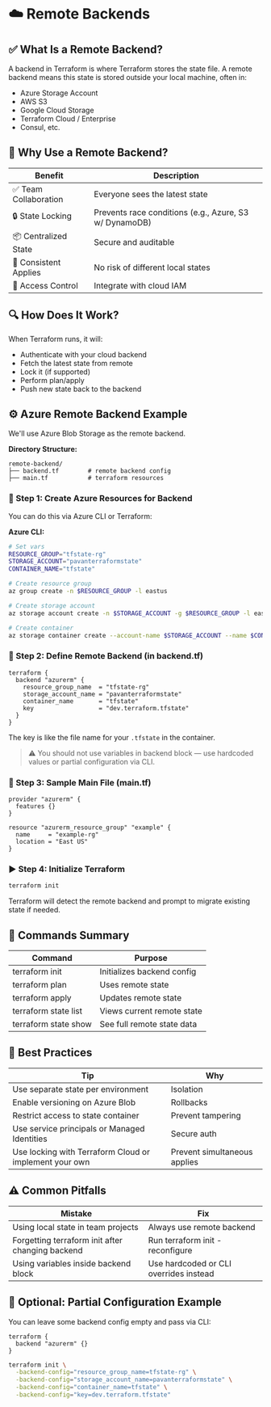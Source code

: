 # ☁️ Remote Backends

## ✅ What Is a Remote Backend?
A backend in Terraform is where Terraform stores the state file. A remote backend means this state is stored outside your local machine, often in:
- Azure Storage Account
- AWS S3
- Google Cloud Storage
- Terraform Cloud / Enterprise
- Consul, etc.

## 🚀 Why Use a Remote Backend?
| Benefit              | Description                                 |
|----------------------|---------------------------------------------|
| ✅ Team Collaboration| Everyone sees the latest state              |
| 🔒 State Locking     | Prevents race conditions (e.g., Azure, S3 w/ DynamoDB) |
| 📦 Centralized State | Secure and auditable                        |
| 🧪 Consistent Applies| No risk of different local states           |
| 🔐 Access Control    | Integrate with cloud IAM                    |

## 🔍 How Does It Work?
When Terraform runs, it will:
- Authenticate with your cloud backend
- Fetch the latest state from remote
- Lock it (if supported)
- Perform plan/apply
- Push new state back to the backend

## ⚙️ Azure Remote Backend Example
We'll use Azure Blob Storage as the remote backend.

**Directory Structure:**
```
remote-backend/
├── backend.tf        # remote backend config
├── main.tf           # terraform resources
```

### 🔐 Step 1: Create Azure Resources for Backend
You can do this via Azure CLI or Terraform:

**Azure CLI:**
```bash
# Set vars
RESOURCE_GROUP="tfstate-rg"
STORAGE_ACCOUNT="pavanterraformstate"
CONTAINER_NAME="tfstate"

# Create resource group
az group create -n $RESOURCE_GROUP -l eastus

# Create storage account
az storage account create -n $STORAGE_ACCOUNT -g $RESOURCE_GROUP -l eastus --sku Standard_LRS

# Create container
az storage container create --account-name $STORAGE_ACCOUNT --name $CONTAINER_NAME
```

### 📜 Step 2: Define Remote Backend (in backend.tf)
```hcl
terraform {
  backend "azurerm" {
    resource_group_name  = "tfstate-rg"
    storage_account_name = "pavanterraformstate"
    container_name       = "tfstate"
    key                  = "dev.terraform.tfstate"
  }
}
```
The key is like the file name for your `.tfstate` in the container.

> ⚠️ You should not use variables in backend block — use hardcoded values or partial configuration via CLI.

### 🧱 Step 3: Sample Main File (main.tf)
```hcl
provider "azurerm" {
  features {}
}

resource "azurerm_resource_group" "example" {
  name     = "example-rg"
  location = "East US"
}
```

### ▶️ Step 4: Initialize Terraform
```bash
terraform init
```
Terraform will detect the remote backend and prompt to migrate existing state if needed.

## 📌 Commands Summary
| Command                  | Purpose                      |
|--------------------------|------------------------------|
| terraform init           | Initializes backend config   |
| terraform plan           | Uses remote state            |
| terraform apply          | Updates remote state         |
| terraform state list     | Views current remote state   |
| terraform state show <resource> | See full remote state data |

## 🧠 Best Practices
| Tip                                         | Why                                 |
|----------------------------------------------|-------------------------------------|
| Use separate state per environment           | Isolation                           |
| Enable versioning on Azure Blob              | Rollbacks                           |
| Restrict access to state container           | Prevent tampering                   |
| Use service principals or Managed Identities | Secure auth                         |
| Use locking with Terraform Cloud or implement your own | Prevent simultaneous applies |

## ⚠️ Common Pitfalls
| Mistake                          | Fix                                      |
|-----------------------------------|------------------------------------------|
| Using local state in team projects| Always use remote backend                |
| Forgetting terraform init after changing backend | Run terraform init -reconfigure |
| Using variables inside backend block | Use hardcoded or CLI overrides instead |

## 🧪 Optional: Partial Configuration Example
You can leave some backend config empty and pass via CLI:
```hcl
terraform {
  backend "azurerm" {}
}
```
```bash
terraform init \
  -backend-config="resource_group_name=tfstate-rg" \
  -backend-config="storage_account_name=pavanterraformstate" \
  -backend-config="container_name=tfstate" \
  -backend-config="key=dev.terraform.tfstate"
```
